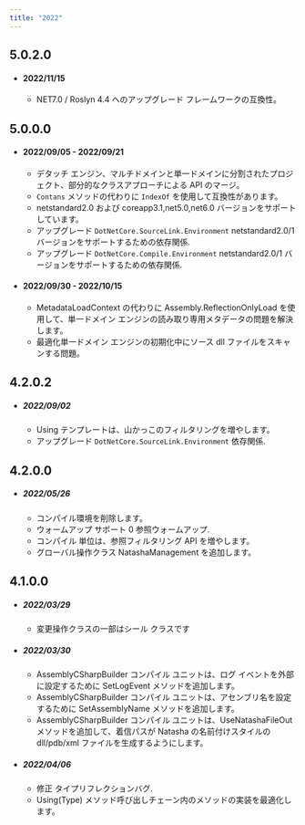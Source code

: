 ```yaml
---
title: "2022"
---  
```


## 5.0.2.0
  - #### 2022/11/15
    - NET7.0 / Roslyn 4.4 へのアップグレード フレームワークの互換性。

## 5.0.0.0

  - #### 2022/09/05 - 2022/09/21
    - デタッチ エンジン、マルチドメインと単一ドメインに分割されたプロジェクト、部分的なクラスアプローチによる API のマージ。
    - `Contans` メソッドの代わりに `IndexOf` を使用して互換性があります。
    - netstandard2.0 および coreapp3.1,net5.0,net6.0 バージョンをサポートしています。
    - アップグレード `DotNetCore.SourceLink.Environment` netstandard2.0/1 バージョンをサポートするための依存関係.
    - アップグレード `DotNetCore.Compile.Environment` netstandard2.0/1 バージョンをサポートするための依存関係.

  - #### 2022/09/30 - 2022/10/15
    - MetadataLoadContext の代わりに Assembly.ReflectionOnlyLoad を使用して、単一ドメイン エンジンの読み取り専用メタデータの問題を解決します。
    - 最適化単一ドメイン エンジンの初期化中にソース dll ファイルをスキャンする問題。


## 4.2.0.2

 - ##### 2022/09/02
   - Using テンプレートは、山かっこのフィルタリングを増やします。
   - アップグレード `DotNetCore.SourceLink.Environment` 依存関係.



## 4.2.0.0

 - ##### 2022/05/26
   - コンパイル環境を削除します。
   - ウォームアップ サポート 0 参照ウォームアップ.
   - コンパイル 単位は、参照フィルタリング API を増やします。
   - グローバル操作クラス NatashaManagement を追加します。


## 4.1.0.0

 - ##### 2022/03/29

   - 変更操作クラスの一部はシール クラスです

 - ##### 2022/03/30

   - AssemblyCSharpBuilder コンパイル ユニットは、ログ イベントを外部に設定するために SetLogEvent メソッドを追加します。
   - AssemblyCSharpBuilder コンパイル ユニットは、アセンブリ名を設定するために SetAssemblyName メソッドを追加します。
   - AssemblyCSharpBuilder コンパイル ユニットは、UseNatashaFileOut メソッドを追加して、着信パスが Natasha の名前付けスタイルの dll/pdb/xml ファイルを生成するようにします。

 - ##### 2022/04/06

   - 修正 タイプリフレクションバグ.
   - Using(Type) メソッド呼び出しチェーン内のメソッドの実装を最適化します。